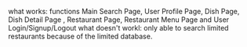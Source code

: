 what works:
functions Main Search Page, User Profile Page, Dish Page, Dish Detail Page , Restaurant Page, Restaurant Menu Page and User Login/Signup/Logout
what doesn't workl:
only able to search limited restaurants because of the limited database.
